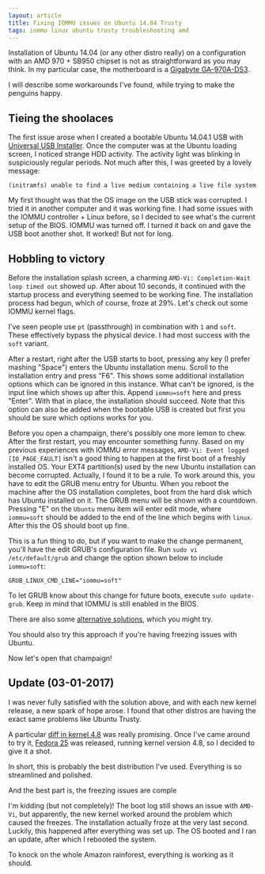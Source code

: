 ```yaml
---
layout: article
title: Fixing IOMMU issues on Ubuntu 14.04 Trusty
tags: iommu linux ubuntu trusty troubleshooting amd
---
```


Installation of Ubuntu 14.04 (or any other distro really) on a configuration
with an AMD 970 + SB950 chipset is not as straightforward as you may think. In my particular case, the
motherboard is a [Gigabyte GA-970A-DS3](http://www.gigabyte.com/products/product-page.aspx?pid=4122).

I will describe some workarounds I've found, while trying to make the penguins
happy.

## Tieing the shoolaces

The first issue arose when I created a bootable Ubuntu 14.04.1 USB with
[Universal USB Installer](http://www.pendrivelinux.com/universal-usb-installer-easy-as-1-2-3/).
Once the computer was at the Ubuntu loading screen, I noticed strange HDD
activity. The activity light was blinking in suspiciously regular periods.
Not much after this, I was greeted by a lovely message:

```shell
(initramfs) unable to find a live medium containing a live file system
```

My first thought was that the OS image on the USB stick was corrupted. I tried
it in another computer and it was working fine. I had some issues with the
IOMMU controller + Linux before, so I decided to see what's the current setup of
the BIOS. IOMMU was turned off. I turned it back on and gave the USB boot
another shot. It worked! But not for long.

## Hobbling to victory

Before the installation splash screen, a charming `AMD-Vi: Completion-Wait loop timed out`
showed up. After about 10 seconds, it continued with the startup process
and everything seemed to be working fine. The installation process had begun, which
of course, froze at 29%. Let's check out some IOMMU kernel flags.

I've seen people use `pt` (passthrough) in combination with `1` and `soft`. These
effectively bypass the physical device. I had most success with the `soft` variant.

After a restart, right after the USB starts to boot, pressing any key (I prefer
mashing "Space") enters the Ubuntu installation menu. Scroll to the installation
entry and press "F6". This shows some additional installation options which can be
ignored in this instance. What can't be ignored, is the input line which shows
up after this.
Append `iommu=soft` here and press "Enter". With that in place, the installation
should succeed. Note that this option can also be added when the bootable USB is
created but first you should be sure which options works for you.

Before you open a champaign, there's possibly one more lemon to chew. After the first
restart, you may encounter something funny. Based on my previous experiences
with IOMMU error messages,
`AMD-Vi: Event logged [IO_PAGE_FAULT]` isn't a good thing to happen at the first
boot of a freshly installed OS. Your EXT4 partition(s) used by the new Ubuntu
installation can become corrupted. Actually, I found it to be a rule. To work
around this, you have to edit the GRUB menu entry for Ubuntu. When you
reboot the machine after the OS installation completes, boot from the hard disk
which has Ubuntu installed on it. The GRUB menu will be shown with a countdown.
Pressing "E" on the `Ubuntu` menu item will enter edit mode, where `iommu=soft`
should be added to the end of the line which begins with `linux`. After this
the OS should boot up fine.

This is a fun thing to do, but if you want to make the change permanent,
you'll have the edit GRUB's configuration file. Run `sudo vi /etc/default/grub`
and change the option shown below to include `iommu=soft`:

```shell
GRUB_LINUX_CMD_LINE="iommu=soft"
```

To let GRUB know about this change for future boots, execute `sudo update-grub`.
Keep in mind that IOMMU is still enabled in the BIOS.

There are also some [alternative solutions](https://ubuntuforums.org/showthread.php?t=2254677),
which you might try.

You should also try this approach if you're having freezing issues with Ubuntu.

Now let's open that champaign!

## Update (03-01-2017)

I was never fully satisfied with the solution above, and with each new kernel release,
a new spark of hope arose. I found that other distros are having the exact same
problems like Ubuntu Trusty.

A particular [diff in kernel 4.8](https://git.kernel.org/cgit/linux/kernel/git/torvalds/linux.git/commit/?id=dd9671172a06830071c8edb31fb2176f222a2c6e)
was really promising. Once I've came around to try it, [Fedora 25](https://fedoramagazine.org/fedora-25-released/) was released,
running kernel version 4.8, so I decided to give it a shot.

In short, this is probably the best distribution I've used. Everything is so
streamlined and polished.

And the best part is, the freezing issues are comple


I'm kidding (but not completely)! The boot log still shows an issue with `AMD-Vi`, but apparently,
the new kernel worked around the problem which caused the freezes. The installation
actually froze at the very last second. Luckily, this happened after everything
was set up. The OS booted and I ran an update, after which I rebooted the system.

To knock on the whole Amazon rainforest, everything is working as it should.
